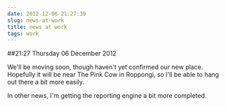 ```yaml
---
date: 2012-12-06 21:27:39
slug: news-at-work
title: news at work
tags: work
---
```


##21:27 Thursday 06 December 2012

We'll be moving soon, though haven't yet confirmed our new place.  Hopefully it will be near The Pink Cow in Roppongi, so I'll be able to hang out there a bit more easily.

In other news, I'm getting the reporting engine a bit more completed.


